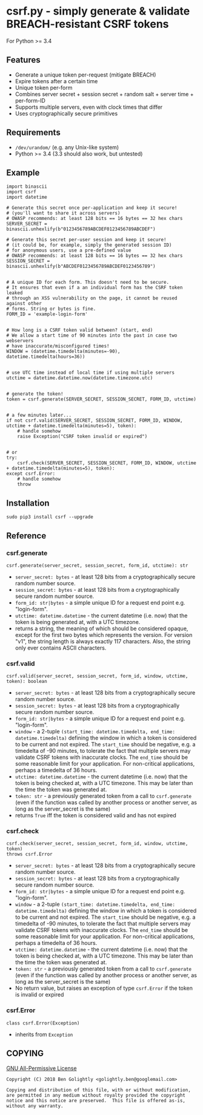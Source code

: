 csrf.py - simply generate & validate BREACH-resistant CSRF tokens
=================================================================

For Python >= 3.4

Features
--------

* Generate a unique token per-request (mitigate BREACH)
* Expire tokens after a certain time
* Unique token per-form
* Combines server secret + session secret + random salt + server time + per-form-ID
* Supports multiple servers, even with clock times that differ
* Uses cryptographically secure primitives

Requirements
-----------

* `/dev/urandom/` (e.g. any Unix-like system)
* Python >= 3.4 (3.3 should also work, but untested)


Example
-------

```python3
import binascii
import csrf
import datetime

# Generate this secret once per-application and keep it secure!
# (you'll want to share it across servers)
# OWASP recommends: at least 128 bits == 16 bytes == 32 hex chars
SERVER_SECRET = binascii.unhexlify(b"0123456789ABCDEF0123456789ABCDEF")

# Generate this secret per-user session and keep it secure!
# (it could be, for example, simply the generated session ID)
# for anonymous users, use a pre-defined value
# OWASP recommends: at least 128 bits == 16 bytes == 32 hex chars
SESSION_SECRET = binascii.unhexlify(b"ABCDEF0123456789ABCDEF0123456789")


# A unique ID for each form. This doesn't need to be secure.
# It ensures that even if a an individual form has the CSRF token leaked
# through an XSS vulnerability on the page, it cannot be reused against other
# forms. String or bytes is fine.
FORM_ID = 'example-login-form'


# How long is a CSRF token valid between? (start, end)
# We allow a start time of 90 minutes into the past in case two webservers
# have inaccurate/misconfigured times!
WINDOW = (datetime.timedelta(minutes=-90), datetime.timedelta(hours=36))


# use UTC time instead of local time if using multiple servers
utctime = datetime.datetime.now(datetime.timezone.utc)


# generate the token!
token = csrf.generate(SERVER_SECRET, SESSION_SECRET, FORM_ID, utctime)


# a few minutes later...
if not csrf.valid(SERVER_SECRET, SESSION_SECRET, FORM_ID, WINDOW, utctime + datetime.timedelta(minutes=5), token):
    # handle somehow
    raise Exception("CSRF token invalid or expired")


# or
try:
    csrf.check(SERVER_SECRET, SESSION_SECRET, FORM_ID, WINDOW, utctime + datetime.timedelta(minutes=5), token):
except csrf.Error:
    # handle somehow
    throw

```


Installation
------------

    sudo pip3 install csrf --upgrade



Reference
---------

### csrf.generate

    csrf.generate(server_secret, session_secret, form_id, utctime): str

* `server_secret: bytes` - at least 128 bits from a cryptographically secure random number source.
* `session_secret: bytes` - at least 128 bits from a cryptographically secure random number source.
* `form_id: str|bytes` - a simple unique ID for a request end point e.g. "login-form".
* `utctime: datetime.datetime` - the current datetime (i.e. now) that the token is
being generated at, with a UTC timezone.
* returns a string, the meaning of which should be considered opaque, except for the
first two bytes which represents the version. For version "v1", the string length
is always exactly 117 characters. Also, the string only ever contains ASCII characters.


### csrf.valid

    csrf.valid(server_secret, session_secret, form_id, window, utctime, token): boolean

* `server_secret: bytes` - at least 128 bits from a cryptographically secure random number source.
* `session_secret: bytes` - at least 128 bits from a cryptographically secure random number source.
* `form_id: str|bytes` - a simple unique ID for a request end point e.g. "login-form".
* `window` - a 2-tuple `(start_time: datetime.timedelta, end_time: datetime.timedelta)` defining the window in
which a token is considered to be current and not expired. The `start_time` should be negative, e.g. a timedelta of -90 minutes,
to tolerate the fact that multiple servers may validate CSRF tokens with inaccurate clocks. The `end_time` should be some reasonable
limit for your application. For non-critical applications, perhaps a timedelta of 36 hours.
* `utctime: datetime.datetime` - the current datetime (i.e. now) that the token
is being checked at, with a UTC timezone. This may be later than the time the
token was generated at.
* `token: str` - a previously generated token from a call to `csrf.generate`
(even if the function was called by another process or another server, as long
as the server_secret is the same)
* returns `True` iff the token is considered valid and has not expired


### csrf.check

    csrf.check(server_secret, session_secret, form_id, window, utctime, token)
    throws csrf.Error

* `server_secret: bytes` - at least 128 bits from a cryptographically secure random number source.
* `session_secret: bytes` - at least 128 bits from a cryptographically secure random number source.
* `form_id: str|bytes` - a simple unique ID for a request end point e.g. "login-form".
* `window` - a 2-tuple `(start_time: datetime.timedelta, end_time: datetime.timedelta)` defining the window in
which a token is considered to be current and not expired. The `start_time` should be negative, e.g. a timedelta of -90 minutes,
to tolerate the fact that multiple servers may validate CSRF tokens with inaccurate clocks. The `end_time` should be some reasonable
limit for your application. For non-critical applications, perhaps a timedelta of 36 hours.
* `utctime: datetime.datetime` - the current datetime (i.e. now) that the token
is being checked at, with a UTC timezone. This may be later than the time the
token was generated at.
* `token: str` - a previously generated token from a call to `csrf.generate`
(even if the function was called by another process or another server, as long
as the server_secret is the same)
* No return value, but raises an exception of type `csrf.Error` if the
token is invalid or expired


### csrf.Error

    class csrf.Error(Exception)

* inherits from `Exception`


COPYING
-------

[GNU All-Permissive License](https://www.gnu.org/licenses/license-list.en.html#GNUAllPermissive)

```
Copyright (C) 2018 Ben Golightly <golightly.ben@googlemail.com>

Copying and distribution of this file, with or without modification,
are permitted in any medium without royalty provided the copyright
notice and this notice are preserved.  This file is offered as-is,
without any warranty.
```

